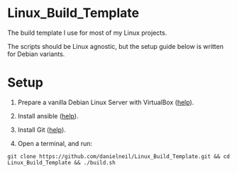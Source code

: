 # Linux_Build_Template

The build template I use for most of my Linux projects. 

The scripts should be Linux agnostic, but the setup guide below is written for Debian variants.

# Setup 

1. Prepare a vanilla Debian Linux Server with VirtualBox ([help](https://linuxhint.com/install_debian10_virtualbox/)).

2. Install ansible ([help](https://linuxhint.com/install_ansible_debian10/)).

3. Install Git ([help](https://linuxhint.com/install_git_debian_10/)).

4. Open a terminal, and run:
```
git clone https://github.com/danielneil/Linux_Build_Template.git && cd Linux_Build_Template && ./build.sh
```
